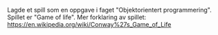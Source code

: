 Lagde et spill som en oppgave i faget "Objektorientert programmering".
Spillet er "Game of life".
Mer forklaring av spillet:
https://en.wikipedia.org/wiki/Conway%27s_Game_of_Life
